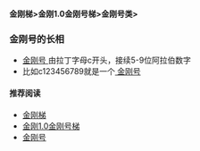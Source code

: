 #### 金刚梯>金刚1.0金刚号梯>金刚号类>
### 金刚号的长相


- [ 金刚号 ](https://github.com/a2zitpro/web/blob/master/kkid.md)由拉丁字母c开头，接续5-9位阿拉伯数字
- 比如c123456789就是一个[ 金刚号 ](https://github.com/a2zitpro/web/blob/master/kkid.md)



#### 推荐阅读


- [金刚梯](https://github.com/a2zitpro/web/blob/master/dlb.md)
- [金刚1.0金刚号梯](https://github.com/a2zitpro/web/blob/master/list_helpkkvpn1.0.md)
- [金刚号](https://github.com/a2zitpro/web/blob/master/list_kkid.md)
